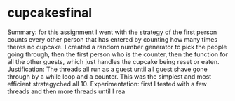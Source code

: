 # cupcakesfinal

Summary: for this assignment I went with the strategy of the first person counts every other person that has entered by counting how many times theres no cupcake. I created a random number generator to pick the people going through, then the first person who is the counter, then the function for all the other guests, which just handles the cupcake being reset or eaten.
Justification: The threads all run as a guest until all guest shave gone through by a while loop and a counter. This was the simplest and most efficient strategyched all 10.
Experimentation: first I tested with a few threads and then more threads until I rea
